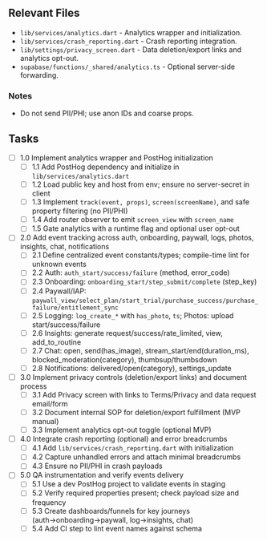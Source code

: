 ## Relevant Files

- `lib/services/analytics.dart` - Analytics wrapper and initialization.
- `lib/services/crash_reporting.dart` - Crash reporting integration.
- `lib/settings/privacy_screen.dart` - Data deletion/export links and analytics opt-out.
- `supabase/functions/_shared/analytics.ts` - Optional server-side forwarding.

### Notes

- Do not send PII/PHI; use anon IDs and coarse props.

## Tasks

- [ ] 1.0 Implement analytics wrapper and PostHog initialization
  - [ ] 1.1 Add PostHog dependency and initialize in `lib/services/analytics.dart`
  - [ ] 1.2 Load public key and host from env; ensure no server-secret in client
  - [ ] 1.3 Implement `track(event, props)`, `screen(screenName)`, and safe property filtering (no PII/PHI)
  - [ ] 1.4 Add router observer to emit `screen_view` with `screen_name`
  - [ ] 1.5 Gate analytics with a runtime flag and optional user opt-out

- [ ] 2.0 Add event tracking across auth, onboarding, paywall, logs, photos, insights, chat, notifications
  - [ ] 2.1 Define centralized event constants/types; compile-time lint for unknown events
  - [ ] 2.2 Auth: `auth_start/success/failure` (method, error_code)
  - [ ] 2.3 Onboarding: `onboarding_start/step_submit/complete` (step_key)
  - [ ] 2.4 Paywall/IAP: `paywall_view/select_plan/start_trial/purchase_success/purchase_failure/entitlement_sync`
  - [ ] 2.5 Logging: `log_create_*` with `has_photo`, `ts`; Photos: upload start/success/failure
  - [ ] 2.6 Insights: generate request/success/rate_limited, view, add_to_routine
  - [ ] 2.7 Chat: open, send(has_image), stream_start/end(duration_ms), blocked_moderation(category), thumbsup/thumbsdown
  - [ ] 2.8 Notifications: delivered/open(category), settings_update

- [ ] 3.0 Implement privacy controls (deletion/export links) and document process
  - [ ] 3.1 Add Privacy screen with links to Terms/Privacy and data request email/form
  - [ ] 3.2 Document internal SOP for deletion/export fulfillment (MVP manual)
  - [ ] 3.3 Implement analytics opt-out toggle (optional MVP)

- [ ] 4.0 Integrate crash reporting (optional) and error breadcrumbs
  - [ ] 4.1 Add `lib/services/crash_reporting.dart` with initialization
  - [ ] 4.2 Capture unhandled errors and attach minimal breadcrumbs
  - [ ] 4.3 Ensure no PII/PHI in crash payloads

- [ ] 5.0 QA instrumentation and verify events delivery
  - [ ] 5.1 Use a dev PostHog project to validate events in staging
  - [ ] 5.2 Verify required properties present; check payload size and frequency
  - [ ] 5.3 Create dashboards/funnels for key journeys (auth→onboarding→paywall, log→insights, chat)
  - [ ] 5.4 Add CI step to lint event names against schema
